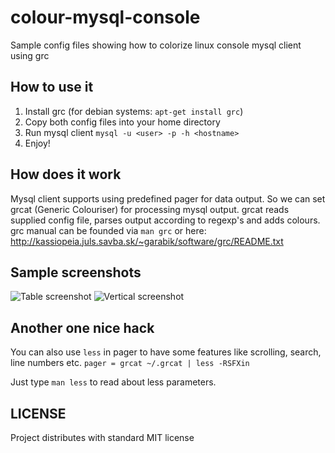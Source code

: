 colour-mysql-console
====================
Sample config files showing how to colorize linux console mysql client using grc

How to use it
-------------
1. Install grc (for debian systems: `apt-get install grc`)
2. Copy both config files into your home directory
3. Run mysql client `mysql -u <user> -p -h <hostname>`
4. Enjoy!

How does it work
----------------
Mysql client supports using predefined pager for data output.
So we can set grcat (Generic Colouriser) for processing mysql output.
grcat reads supplied config file, parses output according to regexp's and adds colours.
grc manual can be founded via `man grc` or here: http://kassiopeia.juls.savba.sk/~garabik/software/grc/README.txt

Sample screenshots
------------------

![Table screenshot](https://raw.github.com/nitso/colour-mysql-console/master/Screen_table.png)
![Vertical screenshot](https://raw.github.com/nitso/colour-mysql-console/master/Screen_G.png)

Another one nice hack
---------------------
You can also use `less` in pager to have some features like scrolling, search, line numbers etc.
`pager = grcat ~/.grcat | less -RSFXin`

Just type `man less` to read about less parameters.

LICENSE
-------
Project distributes with standard MIT license